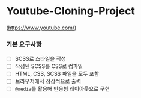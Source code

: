 # Youtube-Cloning-Project
(https://www.youtube.com/)

### 기본 요구사항
- [ ] SCSS로 스타일을 작성
- [ ] 작성된 SCSS를 CSS로 컴파일
- [ ] HTML, CSS, SCSS 파일을 모두 포함
- [ ] 브라우저에서 정상적으로 출력
- [ ] `@media`를 활용해 반응형 레이아웃으로 구현
